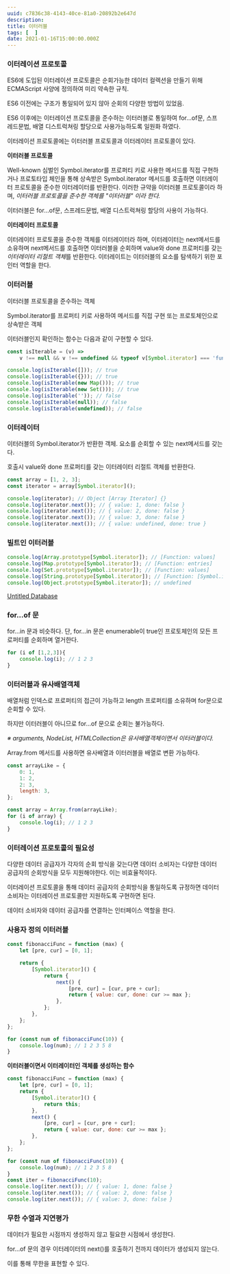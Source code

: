 ```yaml
---
uuid: c7836c38-4143-40ce-81a0-20892b2e647d
description: 
title: 이터러블
tags: [  ]
date: 2021-01-16T15:00:00.000Z
---
```








### 이터레이션 프로토콜

ES6에 도입된 이터레이션 프로토콜은 순회가능한 데이터 컬렉션을 만들기 위해 ECMAScript 사양에 정의하여 미리 약속한 규칙.

ES6 이전에는 구조가 통일되어 있지 않아 순회의 다양한 방법이 있었음.

ES6 이후에는 이터레이션 프로토콜을 준수하는 이터러블로 통일하여 for...of문, 스프레드문법, 배열 디스트럭쳐링 할당으로 사용가능하도록 일원화 하였다.

이터레이션 프로토콜에는 이터러블 프로토콜과 이터레이터 프로토콜이 있다.

**이터러블 프로토콜**

Well-known 심벌인 Symbol.iterator를 프로퍼티 키로 사용한 메서드를 직접 구현하거나 프로토타입 체인을 통해 상속받은 Symbol.iterator 메서드를 호출하면 이터레이터 프로토콜을 준수한 이터레이터를 반환한다. 이러한 규약을 이터러블 프로토콜이라 하며, *이터러블 프로토콜을 준수한 객체를 "이터러블" 이라 한다.*

이터러블은 for...of문, 스프레드문법, 배열 디스트럭쳐링 할당의 사용이 가능하다.

**이터레이터 프로토콜**

이터레이터 프로토콜을 준수한 객체를 이터레이터라 하며, 이터레이터는 next메서드를 소유하며 next메서드를 호출하면 이터러블을 순회하며 value와 done 프로퍼티를 갖는 *이터레이터 리절트 객체*를 반환한다.  이터레이트는 이터러블의 요소를 탐색하기 위한 포인터 역할을 한다.

### 이터러블

이터러블 프로토콜을 준수하는 객체

Symbol.iterator를 프로퍼티 키로 사용하여 메서드를 직접 구현 또는 프로토체인으로 상속받은 객체

이터러블인지 확인하는 함수는 다음과 같이 구현할 수 있다.

```jsx
const isIterable = (v) =>
    v !== null && v !== undefined && typeof v[Symbol.iterator] === 'function';

console.log(isIterable([])); // true
console.log(isIterable({})); // true
console.log(isIterable(new Map())); // true
console.log(isIterable(new Set())); // true
console.log(isIterable('')); // false
console.log(isIterable(null)); // false
console.log(isIterable(undefined)); // false
```

### 이터레이터

이터러블의 Symbol.iterator가 반환한 객체. 요소를 순회할 수 있는 next메서드를 갖는다.

호출시 value와 done 프로퍼티를 갖는 이터레이터 리절트 객체를 반환한다.

```jsx
const array = [1, 2, 3];
const iterator = array[Symbol.iterator]();

console.log(iterator); // Object [Array Iterator] {}
console.log(iterator.next()); // { value: 1, done: false }
console.log(iterator.next()); // { value: 2, done: false }
console.log(iterator.next()); // { value: 3, done: false }
console.log(iterator.next()); // { value: undefined, done: true }
```

### 빌트인 이터러블

```jsx
console.log(Array.prototype[Symbol.iterator]); // [Function: values]
console.log(Map.prototype[Symbol.iterator]); // [Function: entries]
console.log(Set.prototype[Symbol.iterator]); // [Function: values]
console.log(String.prototype[Symbol.iterator]); // [Function: [Symbol.iterator]]
console.log(Object.prototype[Symbol.iterator]); // undefined
```

[Untitled Database](%E1%84%8B%E1%85%B5%E1%84%90%E1%85%A5%E1%84%85%E1%85%A5%E1%84%87%E1%85%B3%E1%86%AF%20ea5d47287e584305967b338c48cf5e34/Untitled%20Database%2093d36ff02bd04a2f89bf267ffe65fc64.csv)

### for...of 문

for...in 문과 비슷하다. 단, for...in 문은 enumerable이 true인 프로토체인의 모든 프로퍼티를 순회하며 열거한다.

```jsx
for (i of [1,2,3]){
	console.log(i); // 1 2 3
}
```

### 이터러블과 유사배열객체

배열처럼 인덱스로 프로퍼티의 접근이 가능하고 length 프로퍼티를 소유하며 for문으로 순회할 수 있다.

하지만 이터러블이 아니므로 for...of 문으로 순회는 불가능하다.

*※ arguments, NodeList, HTMLCollection은 유사배열객체이면서 이터러블이다.*

Array.from 메서드를 사용하면 유사배열과 이터러블을 배열로 변환 가능하다.

```jsx
const arrayLike = {
    0: 1,
    1: 2,
    2: 3,
    length: 3,
};

const array = Array.from(arrayLike);
for (i of array) {
    console.log(i); // 1 2 3
}
```

### 이터레이션 프로토콜의 필요성

다양한 데이터 공급자가 각자의 순회 방식을 갖는다면 데이터 소비자는 다양한 데이터 공급자의 순회방식을 모두 지원해야한다. 이는 비효율적이다.

이터레이션 프로토콜을 통해 데이터 공급자의 순회방식을 통일하도록 규정하면 데이터 소비자는 이터레이션 프로토콜만 지원하도록 구현하면 된다.

데이터 소비자와 데이터 공급자를 연결하는 인터페이스 역할을 한다.

### 사용자 정의 이터러블

```jsx
const fibonacciFunc = function (max) {
    let [pre, cur] = [0, 1];

    return {
        [Symbol.iterator]() {
            return {
                next() {
                    [pre, cur] = [cur, pre + cur];
                    return { value: cur, done: cur >= max };
                },
            };
        },
    };
};

for (const num of fibonacciFunc(10)) {
    console.log(num); // 1 2 3 5 8
}
```

**이터러블이면서 이터레이터인 객체를 생성하는 함수**

```jsx
const fibonacciFunc = function (max) {
    let [pre, cur] = [0, 1];
    return {
        [Symbol.iterator]() {
            return this;
        },
        next() {
            [pre, cur] = [cur, pre + cur];
            return { value: cur, done: cur >= max };
        },
    };
};

for (const num of fibonacciFunc(10)) {
    console.log(num); // 1 2 3 5 8
}
const iter = fibonacciFunc(10);
console.log(iter.next()); // { value: 1, done: false }
console.log(iter.next()); // { value: 2, done: false }
console.log(iter.next()); // { value: 3, done: false }
```

### 무한 수열과 지연평가

데이터가 필요한 시점까지 생성하지 않고 필요한 시점에서 생성한다.

for...of 문의 경우 이터레이터의 next()를 호출하기 전까지 데이터가 생성되지 않는다.

이를 통해 무한을 표현할 수 있다.